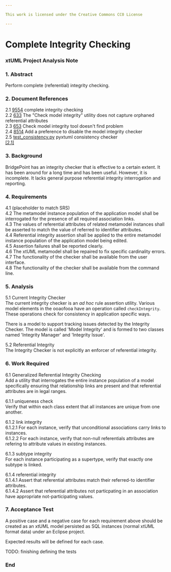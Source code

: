 ```yaml
---

This work is licensed under the Creative Commons CC0 License

---
```


# Complete Integrity Checking
### xtUML Project Analysis Note

### 1. Abstract

Perform complete (referential) integrity checking.

### 2. Document References

<a id="2.1"></a>2.1 [9554](https://support.onefact.net/issues/9554) complete integrity checking  
<a id="2.2"></a>2.2 [633](https://support.onefact.net/issues/633) The "Check model integrity" utility does not capture orphaned referential attributes  
<a id="2.3"></a>2.3 [653](https://support.onefact.net/issues/653) Check model integrity tool doesn't find problem  
<a id="2.4"></a>2.4 [8514](https://support.onefact.net/issues/8514) Add a preference to disable the model integrity checker  
<a id="2.5"></a>2.5 [test_consistency.py](https://github.com/xtuml/pyxtuml/blob/master/tests/test_xtuml/test_consistency.py) pyxtuml consistency checker  
[[2.1]](#2.1)

### 3. Background

BridgePoint has an integrity checker that is effective to a certain extent.
It has been around for a long time and has been useful.  However, it is
incomplete.  It lacks general purpose referential integrity interrogation
and reporting.

### 4. Requirements

4.1 (placeholder to match SRS)  
4.2 The metamodel instance population of the application model shall be
interrogated for the presence of all required association links.  
4.3 The values of referential attributes of related metamodel instances
shall be asserted to match the value of referred to identifier attributes.  
4.4 Referential integrity assertion shall be applied to the entire
metamodel instance population of the application model being edited.  
4.5 Assertion failures shall be reported clearly.  
4.6 The xtUML metamodel shall be repaired to fix specific cardinality
errors.  
4.7 The functionality of the checker shall be available from the user
interface.  
4.8 The functionality of the checker shall be available from the command
line.  

### 5. Analysis

5.1 Current Integrity Checker  
The current integrity checker is an _ad hoc_ rule assertion utility.
Various model elements in the ooaofooa have an operation called
`checkIntegrity`.  These operations check for consistency in application
specific ways.

There is a model to support tracking issues detected by the Integrity Checker.
The model is called 'Model Integrity' and is formed to two classes named
'Integrity Manager' and 'Integrity Issue'.

5.2 Referential Integrity  
The Integrity Checker is not explicitly an enforcer of referential integrity.


### 6. Work Required

6.1 Generalized Referential Integrity Checking  
Add a utility that interrogates the entire instance population of a model
specifically ensuring that relationship links are present and that
referential attributes are in legal ranges.

6.1.1 uniqueness check  
Verify that within each class extent that all instances are unique from
one another.

6.1.2 link integrity  
6.1.2.1 For each instance, verify that unconditional associations carry
links to instances.  
6.1.2.2 For each instance, verify that non-null referentials attributes
are refering to attribute values in existing instances.  

6.1.3 subtype integrity  
For each instance participating as a supertype, verify that exactly one
subtype is linked.

6.1.4 referential integrity  
6.1.4.1 Assert that referential attributes match their referred-to
identifier attributes.  
6.1.4.2 Assert that referential attributes not particpating in an
association have appropriate not-participating values.  


### 7. Acceptance Test

A positive case and a negative case for each requirement above should
be created as an xtUML model persisted as SQL instances (normal xtUML
format data) under an Eclipse project.

Expected results will be defined for each case.

TODO:  finishing defining the tests  

### End

